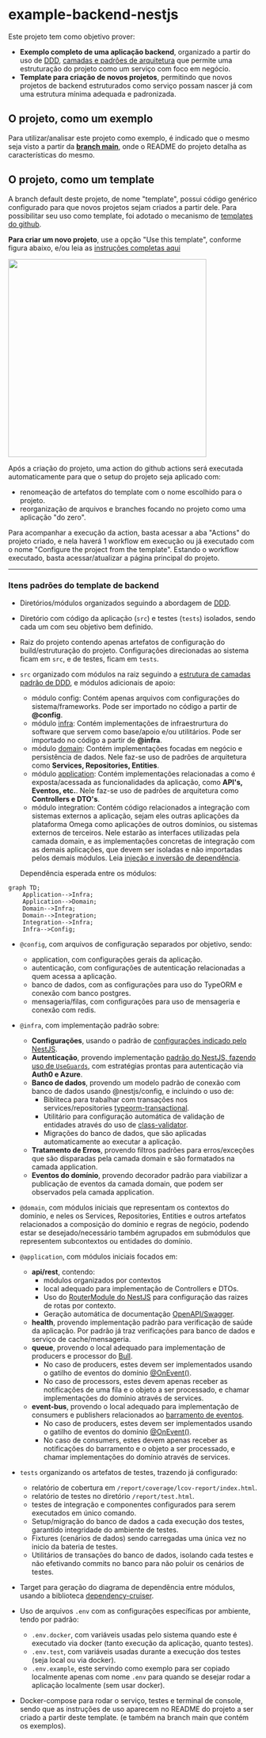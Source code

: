 # example-backend-nestjs

Este projeto tem como objetivo prover:
- **Exemplo completo de uma aplicação backend**, organizado a partir do uso de [DDD](https://omegaenergiarenovavel.sharepoint.com/sites/OMCDigital140/SitePages/DDD.aspx), [camadas e padrões de arquitetura](https://omegaenergiarenovavel.sharepoint.com/sites/OMCDigital140/SitePages/Camadas.aspx) que permite uma estruturação do projeto como um serviço com foco em negócio.
- **Template para criação de novos projetos**, permitindo que novos projetos de backend estruturados como serviço possam nascer já com uma estrutura mínima adequada e padronizada.

## O projeto, como um exemplo

Para utilizar/analisar este projeto como exemplo, é indicado que o mesmo seja visto a partir da [**branch main**](https://github.com/omega-energia/example-backend-nestjs/tree/main), onde o README do projeto detalha as características do mesmo.

## O projeto, como um template

A branch default deste projeto, de nome "template", possui código genérico configurado para que novos projetos sejam criados a partir dele. Para possibilitar seu uso como template, foi adotado o mecanismo de [templates do github](https://docs.github.com/en/repositories/creating-and-managing-repositories/creating-a-template-repository).

**Para criar um novo projeto**, use a opção "Use this template", conforme figura abaixo, e/ou leia as [instruções completas aqui](https://docs.github.com/en/repositories/creating-and-managing-repositories/creating-a-repository-from-a-template)

<img src="https://docs.github.com/assets/cb-100333/images/help/repository/use-this-template-button.png" width="400">

Após a criação do projeto, uma action do github actions será executada automaticamente para que o setup do projeto seja aplicado com:    
- renomeação de artefatos do template com o nome escolhido para o projeto.
- reorganização de arquivos e branches focando no projeto como uma aplicação "do zero".

Para acompanhar a execução da action, basta acessar a aba "Actions" do projeto criado, e nela haverá 1 workflow em execução ou já executado com o nome "Configure the project from the template". Estando o workflow executado, basta acessar/atualizar a página principal do projeto.

--- 

### Itens padrões do template de backend

- Diretórios/módulos organizados seguindo a abordagem de [DDD](https://omegaenergiarenovavel.sharepoint.com/sites/OMCDigital140/SitePages/DDD.aspx).

- Diretório com código da aplicação (`src`) e testes (`tests`) isolados, sendo cada um com seu objetivo bem definido.

- Raiz do projeto contendo apenas artefatos de configuração do build/estruturação do projeto. Configurações direcionadas ao sistema ficam em `src`, e de testes, ficam em `tests`.

- `src` organizado com módulos na raiz seguindo a [estrutura de camadas padrão de DDD](https://omegaenergiarenovavel.sharepoint.com/sites/OMCDigital140/SitePages/Camadas.aspx#camadas-seguindo-ddd), e módulos adicionais de apoio:
    - módulo config: Contém apenas arquivos com configurações do sistema/frameworks. Pode ser importado no código a partir de **@config**.
    - módulo [infra](https://omegaenergiarenovavel.sharepoint.com/sites/OMCDigital140/SitePages/Camadas.aspx#infra): Contém implementações de infraestrurtura do software que servem como base/apoio e/ou utilitários. Pode ser importado no código a partir de **@infra**.
    - módulo [domain](https://omegaenergiarenovavel.sharepoint.com/sites/OMCDigital140/SitePages/Camadas.aspx#domain): Contém implementações focadas em negócio e persistência de dados. Nele faz-se uso de padrões de arquitetura como **Services, Repositories, Entities**.
    - módulo [application](https://omegaenergiarenovavel.sharepoint.com/sites/OMCDigital140/SitePages/Camadas.aspx#application): Contém implementações relacionadas a como é exposta/acessada as funcionalidades da aplicação, como **API's, Eventos, etc.**. Nele faz-se uso de padrões de arquitetura como **Controllers e DTO's**.
    - módulo integration: Contém código relacionados a integração com sistemas externos a aplicação, sejam eles outras aplicações da plataforma Omega como aplicações de outros domínios, ou sistemas externos de terceiros. Nele estarão as interfaces utilizadas pela camada domain, e as implementações concretas de integração com as demais aplicações, que devem ser isoladas e não importadas pelos demais módulos. Leia [injeção e inversão de dependência](https://omegaenergiarenovavel.sharepoint.com/sites/OMCDigital140/SitePages/Inje%C3%A7%C3%A3o.aspx).

    Dependência esperada entre os módulos:

```mermaid
graph TD;
    Application-->Infra;
    Application-->Domain;
    Domain-->Infra;
    Domain-->Integration;
    Integration-->Infra;
    Infra-->Config;
```

- `@config`, com arquivos de configuração separados por objetivo, sendo:
    - application, com configurações gerais da aplicação.
    - autenticação, com configurações de autenticação relacionadas a quem acessa a aplicação.
    - banco de dados, com as configurações para uso do TypeORM e conexão com banco postgres.
    - mensageria/filas, com configurações para uso de mensageria e conexão com redis.

- `@infra`, com implementação padrão sobre:
    - **Configurações**, usando o padrão de [configurações indicado pelo NestJS](https://docs.nestjs.com/techniques/configuration).
    - **Autenticação**, provendo implementação [padrão do NestJS, fazendo uso de `UseGuards`](https://docs.nestjs.com/security/authentication), com estratégias prontas para autenticação via **Auth0 e Azure**.
    - **Banco de dados**, provendo um modelo padrão de conexão com banco de dados usando @nestjs/config, e incluindo o uso de:
        - Bibliteca para trabalhar com transações nos services/repositories [typeorm-transactional](https://www.npmjs.com/package/typeorm-transactional).
        - Utilitário para configuração automática de validação de entidades através do uso de [class-validator](https://www.npmjs.com/package/class-validator).
        - Migrações do banco de dados, que são aplicadas automaticamente ao executar a aplicação.
    - **Tratamento de Erros**, provendo filtros padrões para erros/exceções que são disparadas pela camada domain e são formatados na camada application.
    - **Eventos do domínio**, provendo decorador padrão para viabilizar a publicação de eventos da camada domain, que podem ser observados pela camada application.

- `@domain`, com módulos iniciais que representam os contextos do domínio, e neles os Services, Repositories, Entities e outros artefatos relacionados a composição do domínio e regras de negócio, podendo estar se desejado/necessário também agrupados em submódulos que representem subcontextos ou entidades do domínio.

- `@application`, com módulos iniciais focados em:
    - **api/rest**, contendo:
        - módulos organizados por contextos
        - local adequado para implementação de Controllers e DTOs.
        - Uso do [RouterModule do NestJS](https://docs.nestjs.com/recipes/router-module) para configuração das raizes de rotas por contexto.
        - Geração automática de documentação [OpenAPI/Swagger](https://docs.nestjs.com/openapi/introduction).
    - **health**, provendo implementação padrão para verificação de saúde da aplicação. Por padrão já traz verificações para banco de dados e serviço de cache/mensageria.
    - **queue**, provendo o local adequado para implementação de producers e processor do [Bull](https://www.npmjs.com/package/bull).
        - No caso de producers, estes devem ser implementados usando o gatilho de eventos do domínio [@OnEvent()](https://docs.nestjs.com/techniques/events).
        - No caso de processors, estes devem apenas receber as notificações de uma fila e o objeto a ser processado, e chamar implementações do domínio através de services.
    - **event-bus**, provendo o local adequado para implementação de consumers e publishers relacionados ao [barramento de eventos](https://omegaenergiarenovavel.sharepoint.com/sites/OMCDigital140/SitePages/Eventos.aspx).
        - No caso de producers, estes devem ser implementados usando o gatilho de eventos do domínio [@OnEvent()](https://docs.nestjs.com/techniques/events).
        - No caso de consumers, estes devem apenas receber as notificações do barramento e o objeto a ser processado, e chamar implementações do domínio através de services.

- `tests` organizando os artefatos de testes, trazendo já configurado:
    - relatório de cobertura em `/report/coverage/lcov-report/index.html`.
    - relatório de testes no diretório `/report/test.html`.
    - testes de integração e componentes configurados para serem executados em único comando.
    - Setup/migração do banco de dados a cada execução dos testes, garantido integridade do ambiente de testes.
    - Fixtures (cenários de dados) sendo carregadas uma única vez no inicio da bateria de testes.
    - Utilitários de transações do banco de dados, isolando cada testes e não efetivando commits no banco para não poluir os cenários de testes.

- Target para geração do diagrama de dependência entre módulos, usando a biblioteca [dependency-cruiser](https://github.com/sverweij/dependency-cruiser).

- Uso de arquivos `.env` com as configurações específicas por ambiente, tendo por padrão:
    - `.env.docker`, com variáveis usadas pelo sistema quando este é executado via docker (tanto execução da aplicação, quanto testes).
    - `.env.test`, com variáveis usadas durante a execução dos testes (seja local ou via docker).
    - `.env.example`, este servindo como exemplo para ser copiado localmente apenas com nome `.env` para quando se desejar rodar a aplicação localmente (sem usar docker).

- Docker-compose para rodar o serviço, testes e terminal de console, sendo que as instruções de uso aparecem no README do projeto a ser criado a partir deste template. (e também na branch main que contém os exemplos).

